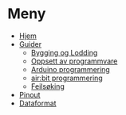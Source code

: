 # Meny

- [Hjem][hjem]
- [Guider][guides]
  - [Bygging og Lodding][building]
  - [Oppsett av programmvare][setup]
  - [Arduino programmering][intro-programming]
  - [air:bit programmering][airbit-programming]
  - [Feilsøking][error-debugging]
- [Pinout][pinout]
- [Dataformat][data-format]

[hjem]: /wiki/Home
[guides]: /wiki/airbit-Guider
[building]: /wiki/Guide-bygging-lodding
[setup]: /wiki/Guide-Oppsett-for-programmering
[intro-programming]: /wiki/Introduksjon-til-Arduino-programmering
[airbit-programming]: /wiki/airbit-Programmering
[error-debugging]: /wiki/Feilsøking-av-programmeringsfeil
[pinout]: /wiki/airbit-Pinout
[data-format]: /wiki/Dataformat

[ex-sd]: /wiki/airbit-memory-card-test
[ex-allsensors]: /wiki/airbit-all-sensors
